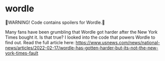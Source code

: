 # wordle
🚨WARNING! Code contains spoilers for Wordle.🚨

Many fans have been grumbling that Wordle got harder after the New York Times bought it. Is that true? I looked into the code that powers Wordle to find out. Read the full article here: https://www.usnews.com/news/national-news/articles/2022-02-17/wordle-has-gotten-harder-but-its-not-the-new-york-times-fault


